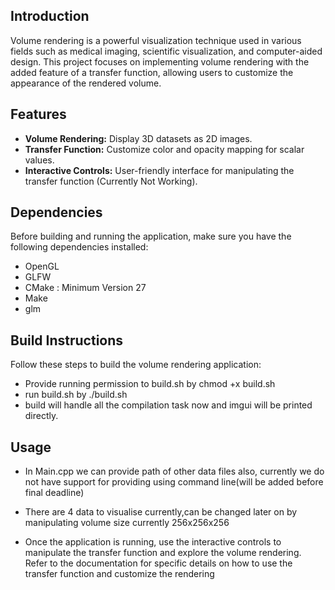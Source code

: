 ## Introduction

Volume rendering is a powerful visualization technique used in various fields such as medical imaging, scientific visualization, and computer-aided design. This project focuses on implementing volume rendering with the added feature of a transfer function, allowing users to customize the appearance of the rendered volume.

## Features

- **Volume Rendering:** Display 3D datasets as 2D images.
- **Transfer Function:** Customize color and opacity mapping for scalar values.
- **Interactive Controls:** User-friendly interface for manipulating the transfer function (Currently Not Working).

## Dependencies

Before building and running the application, make sure you have the following dependencies installed:

- OpenGL
- GLFW
- CMake : Minimum Version 27
- Make
- glm

## Build Instructions

Follow these steps to build the volume rendering application:
- Provide running permission to build.sh by chmod +x build.sh
- run build.sh by ./build.sh
- build will handle all the compilation task now and imgui will be printed directly.

## Usage
- In Main.cpp we can provide path of other data files also, currently we do not have support for providing using command line(will be added before final deadline)
- There are 4 data to visualise currently,can be changed later on by manipulating volume size currently 256x256x256

- Once the application is running, use the interactive controls to manipulate the transfer function and explore the volume rendering. Refer to the documentation for specific details on how to use the transfer function and customize the rendering